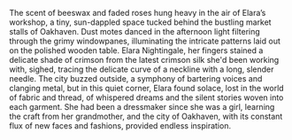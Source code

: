 The scent of beeswax and faded roses hung heavy in the air of Elara’s workshop, a tiny, sun-dappled space tucked behind the bustling market stalls of Oakhaven.  Dust motes danced in the afternoon light filtering through the grimy windowpanes, illuminating the intricate patterns laid out on the polished wooden table.  Elara Nightingale, her fingers stained a delicate shade of crimson from the latest crimson silk she'd been working with, sighed, tracing the delicate curve of a neckline with a long, slender needle.  The city buzzed outside, a symphony of bartering voices and clanging metal, but in this quiet corner, Elara found solace, lost in the world of fabric and thread, of whispered dreams and the silent stories woven into each garment.  She had been a dressmaker since she was a girl, learning the craft from her grandmother, and the city of Oakhaven, with its constant flux of new faces and fashions, provided endless inspiration.
